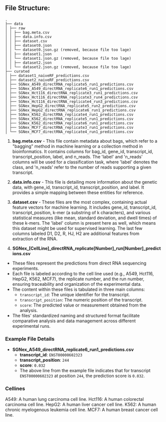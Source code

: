 ## File Structure:
```
.
├── data
│ ├── raw
│ │ ├── bag.meta.csv
│ │ ├── data.info.csv
│ │ ├── dataset.csv
│ │ ├── dataset0.json
│ │ └── dataset0.json.gz (removed, because file too lage)
│ │ ├── dataset1.json
│ │ └── dataset1.json.gz (removed, because file too lage)
│ │ ├── dataset2.json
│ │ └── dataset2.json.gz (removed, because file too lage)
├── curated
│ ├── dataset1_naiveRF_predictions.csv
│ ├── dataset2_naiveRF_predictions.csv
│ ├── SGNex_A549_directRNA_replicate5_run1_predictions.csv
│ ├── SGNex_A549_directRNA_replicate6_run1_predictions.csv
│ ├── SGNex_Hct116_directRNA_replicate3_run1_predictions.csv
│ ├── SGNex_Hct116_directRNA_replicate3_run4_predictions.csv
│ ├── SGNex_Hct116_directRNA_replicate4_run3_predictions.csv
│ ├── SGNex_HepG2_directRNA_replicate5_run2_predictions.csv
│ ├── SGNex_HepG2_directRNA_replicate6_run1_predictions.csv
│ ├── SGNex_K562_directRNA_replicate4_run1_predictions.csv
│ ├── SGNex_K562_directRNA_replicate5_run1_predictions.csv
│ ├── SGNex_K562_directRNA_replicate6_run1_predictions.csv
│ ├── SGNex_MCF7_directRNA_replicate3_run1_predictions.csv
│ └── SGNex_MCF7_directRNA_replicate4_run1_predictions.csv
```


1. **bag.meta.csv** - This file contain metadata about bags, which refer to a "bagging" method in machine learning or a collection method in bioinformatics. It contains columns for bag_id, gene_id, transcript_id, transcript_position, label, and n_reads. The 'label' and 'n_reads' columns will be used for a classification task, where 'label' denotes the class, and 'n_reads' refer to the number of reads supporting a given transcript.

2. **data.info.csv** - This file is detailing more information about the genetic data, with gene_id, transcript_id, transcript_position, and label. It provides a simple mapping between these entities for reference.

3. **dataset.csv** - These files are the most complex, containing actual feature vectors for machine learning. It includes gene_id, transcript_id, transcript_position, k-mer (a substring of k characters), and various statistical measures (like mean, standard deviation, and dwell times) of these k-mers. The 'label' column is present here as well, which means this dataset might be used for supervised learning. The last few columns labeled D1, D2, R, HJ, H2 are additional features from extraction of the RNA.

4. **SGNex_[CellLine]_directRNA_replicate[Number]_run[Number]_predictions.csv**
  - These files represent the predictions from direct RNA sequencing experiments.
  - Each file is labeled according to the cell line used (e.g., A549, Hct116, HepG2, K562, MCF7), the replicate number, and the run number, ensuring traceability and organization of the experimental data.
  - The content within these files is tabulated in three main columns:
    - `transcript_id`: The unique identifier for the transcript.
    - `transcript_position`: The numeric position of the transcript.
    - `score`: The predicted value or measurement obtained from the analysis.
  - The files' standardized naming and structured format facilitate comparative analysis and data management across different experimental runs.

### Example File Details

- **SGNex_A549_directRNA_replicate6_run1_predictions.csv**
  - **transcript_id**: `ENST00000602323`
  - **transcript_position**: `244`
  - **score**: `0.032`
  - The above line from the example file indicates that for transcript `ENST00000602323` at position `244`, the prediction score is `0.032`.

### Cellines
A549: A human lung carcinoma cell line.
Hct116: A human colorectal carcinoma cell line.
HepG2: A human liver cancer cell line.
K562: A human chronic myelogenous leukemia cell line.
MCF7: A human breast cancer cell line.

